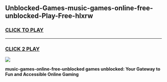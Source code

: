 
## Unblocked-Games-music-games-online-free-unblocked-Play-Free-hlxrw
<h3>
<a href="https://premium76.site?title=music-games-online-free-unblocked&ref=18A">CLICK TO PLAY</a></h3>
<hr>

<h3>
<a href="https://premium76.site?title=music-games-online-free-unblocked&ref=18A">CLICK 2 PLAY</a>
  
</h3>

<a href="https://premium76.site?title=music-games-online-free-unblocked&ref=18A"><img src="https://clearcache.store/games.png"></a>


**music-games-online-free-unblocked games unblocked: Your Gateway to Fun and Accessible Online Gaming**
